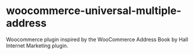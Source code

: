# woocommerce-universal-multiple-address
Woocommerce plugin inspired by the WooCommerce Address Book by Hall Internet Marketing plugin.
